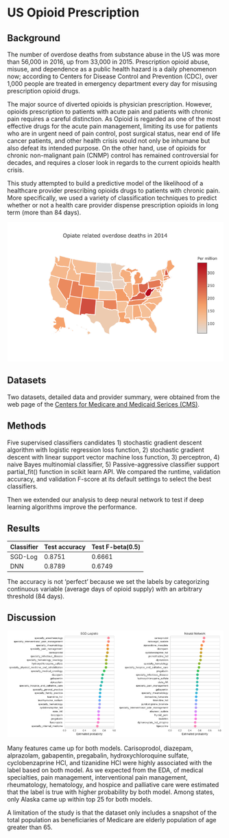 # US Opioid Prescription 

## Background
The number of overdose deaths from substance abuse in the US was more than 56,000 in 2016, 
up from 33,000 in 2015. Prescription opioid abuse, misuse, and dependence as a public health hazard 
is a daily phenomenon now; according to Centers for Disease Control and Prevention (CDC), over 1,000 
people are treated in emergency department every day for misusing prescription opioid drugs. 

The major source of diverted opioids is physician prescription. However, opioids prescription to patients with acute pain and patients with chronic pain requires a careful distinction. As Opioid is regarded as one of the most effective drugs for the acute pain management, limiting its use for patients who are in urgent need of pain control, post surgical status, near end of life cancer patients, and other health crisis would not only be inhumane but also defeat its intended purpose. On the other hand, use of opioids for chronic non-malignant pain (CNMP) control has remained controversial for decades, and requires a closer look in regards to the current opioids health crisis. 


This study attempted to build a predictive model of the likelihood of a healthcare provider prescribing opioids drugs to patients with chronic pain.  More specifically, we used a variety of classification techniques to predict whether or not a  health care provider dispense prescription opioids in long term (more than 84 days). 



![Alt text](https://github.com/JennyLeeStat/Opioid/blob/master/assets/overdose_per_capita.png)

## Datasets

Two datasets, detailed data and provider summary, were obtained from the web page of
 the [Centers for Medicare and Medicaid Serices (CMS)](https://www.cms.gov/Research-Statistics-Data-and-Systems/Statistics-Trends-and-Reports/Medicare-Provider-Charge-Data/PartD2015.html).  
## Methods 

Five supervised classifiers candidates 1) stochastic gradient descent algorithm 
with logistic regression loss function, 2) stochastic gradient descent with linear support vector 
machine loss function, 3) perceptron, 4) naive Bayes multinomial classifier, 
5) Passive-aggressive classifier support partial_fit() function in scikit learn API. 
We compared the runtime, validation accuracy, and validation F-score at its default settings 
to select the best classifiers. 

Then we extended our analysis to deep neural network to test if deep learning algorithms 
improve the performance.


## Results
| Classifier | Test accuracy | Test F-beta(0.5)|
| ------------- | ------------- |-------------|
| SGD-Log  | 0.8751  | 0.6661|
| DNN  | 0.8789  | 0.6749|

 The accuracy is not ‘perfect’ because we set the labels by categorizing continuous variable (average days of opioid supply) with an arbitrary threshold (84 days). 
 
## Discussion
![Alt text](https://github.com/JennyLeeStat/Opioid/blob/88256f0a2507a3c4d19664be77596cca6c128ec3/assets/estimated_prob.png)

Many features came up for both models. Carisoprodol, diazepam, alprazolam, gabapentin,  pregabalin, 
hydroxychloroquine sulfate, cyclobenzaprine HCl, and tizanidine HCl were highly associated with the 
label based on both model. As we expected from the EDA, of medical specialties, pain management, 
interventional pain management, rheumatology, hematology, and hospice and palliative care were 
estimated that the label is true with higher probability by both model. 
Among states, only Alaska came up within top 25 for both models. 



A limitation of the study is that the dataset only includes a snapshot of the total population as beneficiaries of Medicare are elderly population of age greater than 65. 